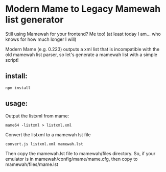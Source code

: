 
# Modern Mame to Legacy Mamewah list generator

Still using Mamewah for your frontend?  Me too! (at least today I am... who knows for how much longer I will)

Modern Mame (e.g. 0.223) outputs a xml list that is incompatible with the old mamewah list parser, so let's generate a mamewah list with a simple script!

## install:
```
npm install
```

## usage:
Output the listxml from mame:
```
mame64 -listxml > listxml.xml
```
Convert the listxml to a mamewah lst file
```
convert.js listxml.xml mamewah.lst
```
Then copy the mamewah.lst file to mamewah/files directory.  So, if your emulator is in mamewah/config/mame/mame.cfg, then copy to mamewah/files/mame.lst

